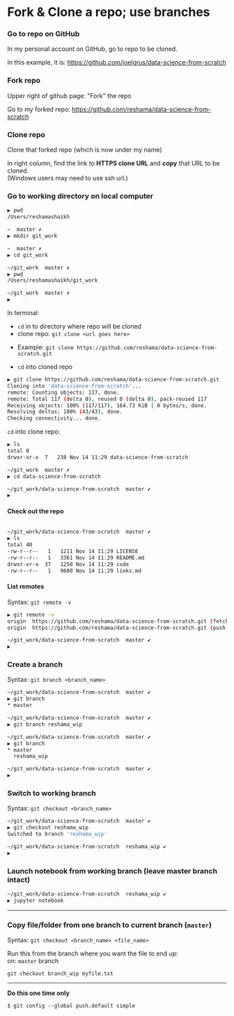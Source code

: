 # Fork & Clone a repo; use branches

### Go to repo on GitHub
In my personal account on GitHub, go to repo to be cloned.

In this example, it is:  https://github.com/joelgrus/data-science-from-scratch

### Fork repo
Upper right of github page:  "Fork" the repo

Go to my forked repo: https://github.com/reshama/data-science-from-scratch

 
### Clone repo
Clone that forked repo (which is now under my name)

In right column, find the link to **HTTPS clone URL** and **copy** that URL to be cloned.  
(Windows users may need to use ssh url.)  

### Go to working directory on local computer
```bash
▶ pwd
/Users/reshamashaikh

~  master ✗                                                                           ◒  
▶ mkdir git_work

~  master ✗                                                                           ◒  
▶ cd git_work

~/git_work  master ✗                                                                  ◒  
▶ pwd
/Users/reshamashaikh/git_work

~/git_work  master ✗                                                                  ◒  
▶ 
```



In terminal: 
* `cd` in to directory where repo will be cloned
* clone repo:   `git clone <url goes here>`
 - Example:  `git clone https://github.com/reshama/data-science-from-scratch.git`
* `cd` into cloned repo
```bash
▶ git clone https://github.com/reshama/data-science-from-scratch.git
Cloning into 'data-science-from-scratch'...
remote: Counting objects: 117, done.
remote: Total 117 (delta 0), reused 0 (delta 0), pack-reused 117
Receiving objects: 100% (117/117), 164.73 KiB | 0 bytes/s, done.
Resolving deltas: 100% (43/43), done.
Checking connectivity... done.
```

`cd` into clone repo:  
```bash
▶ ls
total 0
drwxr-xr-x  7   238 Nov 14 11:29 data-science-from-scratch

~/git_work  master ✗                                                                  ◒  
▶ cd data-science-from-scratch 

~/git_work/data-science-from-scratch  master ✔                                     498d  
▶ 
```

#### Check out the repo
```bash

~/git_work/data-science-from-scratch  master ✔                                     498d  
▶ ls
total 40
-rw-r--r--   1   1211 Nov 14 11:29 LICENSE
-rw-r--r--   1   3361 Nov 14 11:29 README.md
drwxr-xr-x  37   1258 Nov 14 11:29 code
-rw-r--r--   1   9600 Nov 14 11:29 links.md
```

#### List remotes
Syntax:  `git remote -v`  

```bash
▶ git remote -v
origin	https://github.com/reshama/data-science-from-scratch.git (fetch)
origin	https://github.com/reshama/data-science-from-scratch.git (push)

~/git_work/data-science-from-scratch  master ✔                                     498d  
▶ 
```

### Create a branch
Syntax:  `git branch <branch_name>`  

```bash
~/git_work/data-science-from-scratch  master ✔                                     498d  
▶ git branch
* master

~/git_work/data-science-from-scratch  master ✔                                     498d  
▶ git branch reshama_wip

~/git_work/data-science-from-scratch  master ✔                                     498d  
▶ git branch
* master
  reshama_wip

~/git_work/data-science-from-scratch  master ✔                                     498d  
▶ 
```

### Switch to working branch
Syntax:  `git checkout <branch_name>`  

```bash
~/git_work/data-science-from-scratch  master ✔                                     498d  
▶ git checkout reshama_wip
Switched to branch 'reshama_wip'

~/git_work/data-science-from-scratch  reshama_wip ✔                                498d  
▶ 
```

### Launch notebook from working branch (leave master branch intact)
```bash
~/git_work/data-science-from-scratch  reshama_wip ✔                                498d  
▶ jupyter notebook
```

---

### Copy file/folder from one branch to current branch (`master`)

Syntax:  `git checkout <branch_name> <file_name>`  

Run this from the branch where you want the file to end up:  
on:  `master` branch
```
git checkout branch_wip myfile.txt
```

---

**Do this one time only**

`$ git config --global push.default simple`




